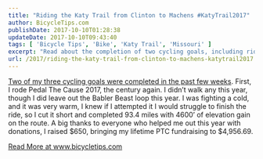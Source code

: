 ```yaml
---
title: "Riding the Katy Trail from Clinton to Machens #KatyTrail2017"
author: BicycleTips.com
publishDate: 2017-10-10T01:28:38
updateDate: 2017-10-10T09:43:40
tags: [ 'Bicycle Tips', 'Bike', 'Katy Trail', 'Missouri' ]
excerpt: "Read about the completion of two cycling goals, including riding Pedal The Cause 2017, in this exciting blog post. Join the journey at www.bicycletips.com."
url: /2017/riding-the-katy-trail-from-clinton-to-machens-katytrail2017  # Use the generated URL with year
---
```

<p><a href="https://www.bicycletips.com/tips/aid/39" target="_blank">Two of my three cycling goals were completed in the past few weeks</a>. First, I rode Pedal The Cause 2017, the century again. I didn’t walk any this year, though I did leave out the Babler Beast loop this year. I was fighting a cold, and it was very warm, I knew if I attempted it I would struggle to finish the ride, so I cut it short and completed 93.4 miles with 4600’ of elevation gain on the route. A big thanks to everyone who helped me out this year with donations, I raised $650, bringing my lifetime PTC fundraising to $4,956.69.</p> <a href="https://www.bicycletips.com/tips/aid/42">Read More at www.bicycletips.com</a>


